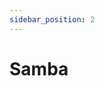```yaml
---
sidebar_position: 2
---
```


# Samba

<!-- import SAMBA from '../../../common/apps/\_samba.mdx'; -->
